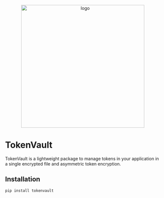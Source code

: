 <p align="center">
   <img src="docs/images/logo.png" alt="logo" width="400" />
</p>

# TokenVault

TokenVault is a lightweight package to manage tokens in your application in a single encrypted file and asymmetric token encryption.

## Installation

```bash
pip install tokenvault
```